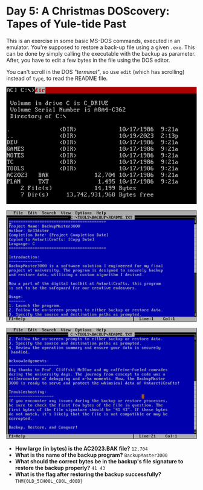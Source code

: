 # Day 5: A Christmas DOScovery: Tapes of Yule-tide Past

This is an exercise in some basic MS-DOS commands, executed in an emulator. You're supposed to restore a back-up file using a given `.exe`. This can be done by simply calling the executable with the backup as parameter. After, you have to edit a few bytes in the file using the DOS editor. 

You can't scroll in the DOS *"terminal"*, so use `edit` (which has scrolling) instead of `type`, to read the README file.

![](question1.png)

![](question2.png)

![](question3.png)

* **How large (in bytes) is the AC2023.BAK file?** `12,704`
* **What is the name of the backup program?** `BackupMaster3000`
* **What should the correct bytes be in the backup's file signature to restore the backup properly?** `41 43`
* **What is the flag after restoring the backup successfully?** `THM{0LD_5CH00L_C00L_d00D}`
